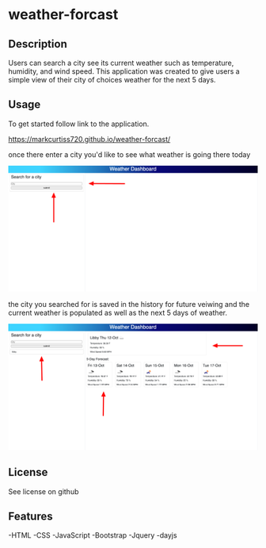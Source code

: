 # weather-forcast

## Description

Users can search a city see its current weather such as temperature, humidity, and wind speed. This application was created to give users a simple view of their city of choices weather for the next 5 days.


## Usage

To get started follow link to the application.

https://markcurtiss720.github.io/weather-forcast/

once there enter a city you'd like to see what weather is going there today

![Enter city and submit](assets/images/enter_city_submit.png)

the city you searched for is saved in the history for future veiwing and the current weather is populated as well as the next 5 days of weather.

![See searched cities and view current cities weather and 5 day forcasr](assets/images/populate_weather.png)

## License

See license on github

## Features

-HTML
-CSS
-JavaScript
-Bootstrap
-Jquery
-dayjs

